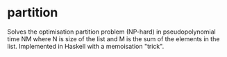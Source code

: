 # partition
Solves the optimisation partition problem (NP-hard) in pseudopolynomial time NM where N is size of the list and M is the sum of the elements in the list. Implemented in Haskell with a memoisation "trick".
